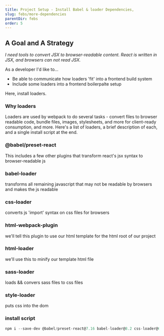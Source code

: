 ```yaml
---
title: Project Setup - Install Babel & loader Dependencies,
slug: febs/more-dependencies
parentDir: febs
order: 5
---
```


## A Goal and A Strategy

_I need tools to convert JSX to browser-readable content. React is written in JSX, and browsers can not read JSX._

As a developer I'd like to...

- Be able to communicate how loaders 'fit' into a frontend build system
- Include some loaders into a frontend boilerpalte setup

Here, install loaders.

### Why loaders

Loaders are used by webpack to do several tasks - convert files to browser readable code, bundle files, images, stylesheets, and more for client-ready consumption, and more. Here's a list of loaders, a brief description of each, and a single install script at the end.

### @babel/preset-react

This includes a few other plugins that transform react's jsx syntax to browser-readable js

### babel-loader

transforms all remaining javascript that may not be readable by browsers and makes the js readable

### css-loader

converts js 'import' syntax on css files for browsers

### html-webpack-plugin

we'll tell this plugin to use our html template for the html root of our project

### html-loader

we'll use this to minify our template html file

### sass-loader

loads && convers sass files to css files

### style-loader

puts css into the dom

### install script

```js
npm i --save-dev @babel/preset-react@7.16 babel-loader@8.2 css-loader@6.5 html-loader@3.0 html-webpack-plugin@5.5 sass-loader@12.4 style-loader@3.3
```
